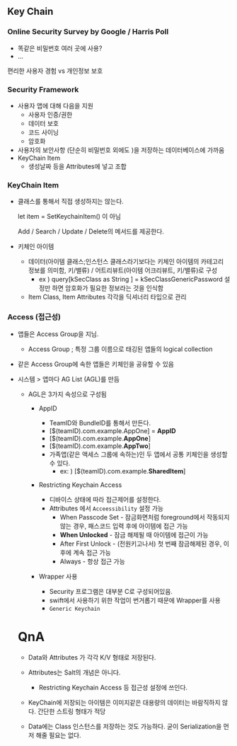 ## Key Chain



### Online Security Survey by Google / Harris Poll

- 똑같은 비밀번호 여러 곳에 사용?
- ...



편리한 사용자 경험 vs 개인정보 보호



### Security Framework

- 사용자 앱에 대해 다음을 지원
  - 사용자 인증/권한 
  - 데이터 보호
  - 코드 사이닝
  - 암호화
- 사용자의 보안사항 (단순히 비밀번호 외에도 )을 저장하는 데이터베이스에 가까움
- KeyChain Item
  - 생성날짜 등을 Attributes에 넣고 조합



### KeyChain Item

- 클래스를 통해서 직접 생성하지는 않는다. 

  let item = SetKeychainItem() 이 아님

  Add / Search / Update / Delete의 메서드를 제공한다.

- 키체인 아이템

  - 데이터(아이템 클래스;인스턴스 클래스라기보다는 키체인 아이템의 카테고리 정보를 의미함, 키/밸류) / 어트리뷰트(아이템 어크리뷰트, 키/밸류)로 구성
    - ex ) query[kSecClass as String ] = kSecClassGenericPassword 설정만 하면 암호화가 필요한 정보라는 것을 인식함
  - Item Class, Item Attributes 각각을 딕셔너리 타입으로 관리



### Access (접근성)

- 앱들은 Access Group을 지님.

  - Access Group ; 특정 그룹 이름으로 태깅된 앱들의 logical collection

- 같은 Access Group에 속한 앱들은 키체인을 공유할 수 있음

- 시스템 > 앱마다 AG List (AGL)를 만듬 

  - AGL은 3가지 속성으로 구성됨

    - AppID

      - TeamID와 BundleID를 통해서 만든다.
      - [$(teamID).com.example.AppOne] = **AppID**
      - [$(teamID).com.example.**AppOne**] 
      - [$(teamID).com.example.**AppTwo**] 
      - 가족앱(같은 액세스 그룹에 속하는)인 두 앱에서 공통 키체인을 생성할 수 있다.
        - ex: ) [$(teamID).com.example.**SharedItem**] 

    - Restricting Keychain Access 

      - 디바이스 상태에 따라 접근제어를 설정한다.
      - Attributes 에서 `Acceessibility` 설정 가능
        - When Passcode Set - 잠금화면처럼 foreground에서 작동되지 않는 경우, 패스코드 입력 후에 아이템에 접근 가능
        - **When Unlocked** - 잠금 해제될 때 아이템에 접근이 가능
        - After First Unlock - (전원키고나서) 첫 번째 잠금해제된 경우, 이후에 계속 접근 가능
        - Always - 항상 접근 가능

    - Wrapper 사용

      - Security 프로그램은 대부분 C로 구성되어있음.
      - swift에서 사용하기 위한 작업이 번거롭기 때문에 Wrapper를 사용
      - `Generic Keychain` 

      

      

  # QnA

  - Data와 Attributes 가 각각 K/V 형태로 저장된다.

  - Attributes는 Salt의 개념은 아니다.

    - Restricting Keychain Access 등 접근성 설정에 쓰인다.

  - KeyChain에 저장되는 아이템은 이미지같은 대용량의 데이터는 바람직하지 않다. 간단한 스트링 형태가 적당

  - Data에는 Class 인스턴스를 저장하는 것도 가능하다. 굳이 Serialization을 먼저 해줄 필요는 없다.

    